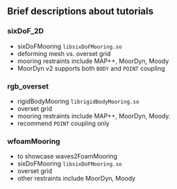 
## Brief descriptions about tutorials

### sixDoF_2D
- sixDoFMooring `libsixDoFMooring.so`
- deforming mesh vs. overset grid
- mooring restraints include MAP++, MoorDyn, Moody
- MoorDyn v2 supports both `BODY` and `POINT` coupling

### rgb_overset
- rigidBodyMooring `librigidBodyMooring.so`
- overset grid
- mooring restraints include MAP++, MoorDyn, Moody.
- recommend `POINT` coupling only

### wfoamMooring
- to showcase waves2FoamMooring
- sixDoFMooring `libsixDoFMooring.so`
- overset grid
- other restraints include MoorDyn, Moody
